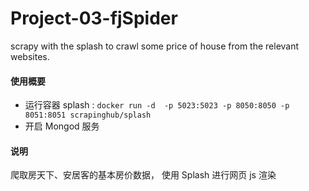 # Project-03-fjSpider
scrapy with the splash to crawl some price of house from the relevant websites. 


#### 使用概要

+ 运行容器 splash :  `docker run -d  -p 5023:5023 -p 8050:8050 -p 8051:8051 scrapinghub/splash` 
+ 开启 Mongod 服务

#### 说明

爬取房天下、安居客的基本房价数据， 使用 Splash 进行网页 js 渲染
